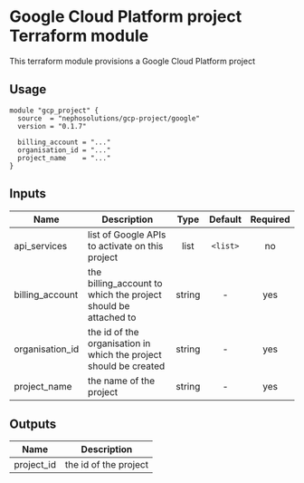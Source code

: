 # Google Cloud Platform project Terraform module

This terraform module provisions a Google Cloud Platform project

## Usage

```hcl
module "gcp_project" {
  source  = "nephosolutions/gcp-project/google"
  version = "0.1.7"

  billing_account = "..."
  organisation_id = "..."
  project_name    = "..."
}
```

## Inputs

| Name | Description | Type | Default | Required |
|------|-------------|:----:|:-----:|:-----:|
| api_services | list of Google APIs to activate on this project | list | `<list>` | no |
| billing_account | the billing_account to which the project should be attached to | string | - | yes |
| organisation_id | the id of the organisation in which the project should be created | string | - | yes |
| project_name | the name of the project | string | - | yes |

## Outputs

| Name | Description |
|------|-------------|
| project_id | the id of the project |
